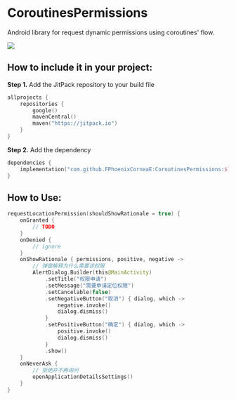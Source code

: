 # CoroutinesPermissions

Android library for request dynamic permissions using coroutines' flow.

[![](https://jitpack.io/v/FPhoenixCorneaE/CoroutinesPermissions.svg)](https://jitpack.io/#FPhoenixCorneaE/CoroutinesPermissions)

## How to include it in your project:

**Step 1.** Add the JitPack repository to your build file

```kotlin
allprojects {
    repositories {
        google()
        mavenCentral()
        maven("https://jitpack.io")
    }
}
```

**Step 2.** Add the dependency

```kotlin
dependencies {
    implementation("com.github.FPhoenixCorneaE:CoroutinesPermissions:$latest")
}
```

## How to Use:

```kotlin
requestLocationPermission(shouldShowRationale = true) {
    onGranted {
        // TODO
    }
    onDenied {
        // ignore
    }
    onShowRationale { permissions, positive, negative ->
        // 弹窗解释为什么需要该权限
        AlertDialog.Builder(this@MainActivity)
            .setTitle("权限申请")
            .setMessage("需要申请定位权限")
            .setCancelable(false)
            .setNegativeButton("取消") { dialog, which ->
                negative.invoke()
                dialog.dismiss()
            }
            .setPositiveButton("确定") { dialog, which ->
                positive.invoke()
                dialog.dismiss()
            }
            .show()
    }
    onNeverAsk {
        // 拒绝并不再询问
        openApplicationDetailsSettings()
    }
}
```
